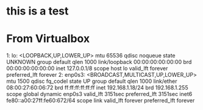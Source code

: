 this is a test
==
From Virtualbox
===
1: lo: <LOOPBACK,UP,LOWER_UP> mtu 65536 qdisc noqueue state UNKNOWN group default qlen 1000
    link/loopback 00:00:00:00:00:00 brd 00:00:00:00:00:00
    inet 127.0.0.1/8 scope host lo
       valid_lft forever preferred_lft forever
2: enp0s3: <BROADCAST,MULTICAST,UP,LOWER_UP> mtu 1500 qdisc fq_codel state UP group default qlen 1000
    link/ether 08:00:27:60:06:72 brd ff:ff:ff:ff:ff:ff
    inet 192.168.1.18/24 brd 192.168.1.255 scope global dynamic enp0s3
       valid_lft 3151sec preferred_lft 3151sec
    inet6 fe80::a00:27ff:fe60:672/64 scope link 
       valid_lft forever preferred_lft forever
